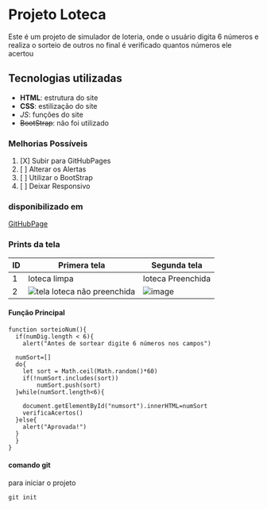 # Projeto Loteca
Este é um projeto de simulador de loteria, onde o usuário digita 6 números e realiza o sorteio de outros no final é verificado quantos números ele acertou

## Tecnologias utilizadas
- **HTML**: estrutura do site
- __CSS__: estilização do site
- *_JS_*: funções do site
- ~~BootStrap~~: não foi utilizado 


### Melhorias Possíveis
1. [X] Subir para GitHubPages
2. [ ] Alterar os Alertas
3. [ ] Utilizar o BootStrap
4. [ ] Deixar Responsivo

### disponibilizado em
[GitHubPage](https://karilarissa.github.io/loteca_mat/)

### Prints da tela

| ID | Primera tela | Segunda tela |
|----|---------------|---------------|
| 1  | loteca limpa | loteca Preenchida |
| 2  | ![tela loteca não preenchida](https://user-images.githubusercontent.com/101194427/161782747-adef7aae-4ac2-436c-97c0-6c702b2ef318.png) | ![image](https://user-images.githubusercontent.com/101194427/161782453-c1ceec2e-fc77-47f2-8de9-a04a677d0505.png) |


#### Função Principal
```js:
function sorteioNum(){
  if(numDig.length < 6){
    alert("Antes de sortear digite 6 números nos campos")

  numSort=[]
  do{
    let sort = Math.ceil(Math.random()*60)
    if(!numSort.includes(sort))
        numSort.push(sort)
  }while(numSort.length<6){

    document.getElementById("numsort").innerHTML=numSort
    verificaAcertos()
  }else{
    alert("Aprovada!")
  }
  }
}

```

#### comando git
para iniciar o projeto
```bash:
git init 
```
